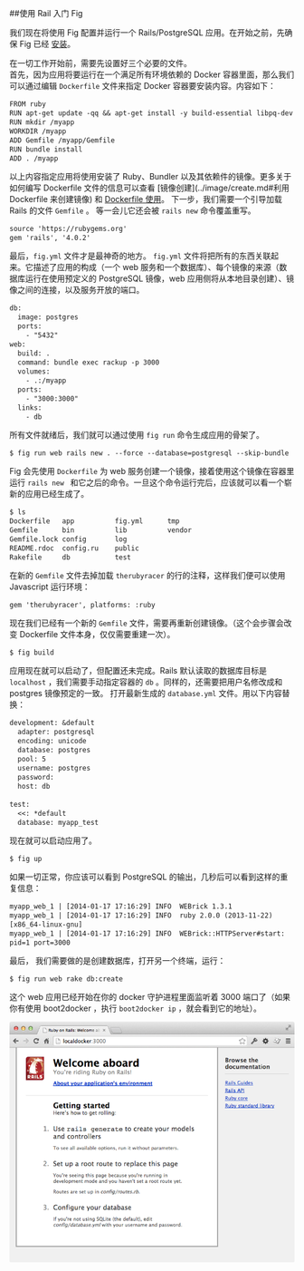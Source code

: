 ##使用 Rail 入门 Fig

我们现在将使用 Fig 配置并运行一个 Rails/PostgreSQL 应用。在开始之前，先确保 Fig 已经 [安装](install.md)。


在一切工作开始前，需要先设置好三个必要的文件。  
首先，因为应用将要运行在一个满足所有环境依赖的 Docker 容器里面，那么我们可以通过编辑 `Dockerfile` 文件来指定 Docker 容器要安装内容。内容如下： 

```
FROM ruby
RUN apt-get update -qq && apt-get install -y build-essential libpq-dev
RUN mkdir /myapp
WORKDIR /myapp
ADD Gemfile /myapp/Gemfile
RUN bundle install
ADD . /myapp
```
以上内容指定应用将使用安装了 Ruby、Bundler 以及其依赖件的镜像。更多关于如何编写 Dockerfile 文件的信息可以查看 [镜像创建](../image/create.md#利用 Dockerfile 来创建镜像) 和 [Dockerfile 使用](../dockerfile/README.md)。
下一步，我们需要一个引导加载 Rails 的文件 `Gemfile` 。 等一会儿它还会被 `rails new` 命令覆盖重写。

```
source 'https://rubygems.org'
gem 'rails', '4.0.2'
```
最后，`fig.yml` 文件才是最神奇的地方。 `fig.yml` 文件将把所有的东西关联起来。它描述了应用的构成（一个 web 服务和一个数据库）、每个镜像的来源（数据库运行在使用预定义的 PostgreSQL 镜像，web 应用侧将从本地目录创建）、镜像之间的连接，以及服务开放的端口。

```
db:
  image: postgres
  ports:
    - "5432"
web:
  build: .
  command: bundle exec rackup -p 3000
  volumes:
    - .:/myapp
  ports:
    - "3000:3000"
  links:
    - db
```
所有文件就绪后，我们就可以通过使用 `fig run` 命令生成应用的骨架了。 
 
```
$ fig run web rails new . --force --database=postgresql --skip-bundle
```
Fig 会先使用 `Dockerfile` 为 web 服务创建一个镜像，接着使用这个镜像在容器里运行 `rails new ` 和它之后的命令。一旦这个命令运行完后，应该就可以看一个崭新的应用已经生成了。

```
$ ls
Dockerfile   app          fig.yml      tmp
Gemfile      bin          lib          vendor
Gemfile.lock config       log
README.rdoc  config.ru    public
Rakefile     db           test
```
在新的 `Gemfile` 文件去掉加载 `therubyracer` 的行的注释，这样我们便可以使用 Javascript 运行环境：

```
gem 'therubyracer', platforms: :ruby
```
现在我们已经有一个新的 `Gemfile` 文件，需要再重新创建镜像。（这个会步骤会改变 Dockerfile 文件本身，仅仅需要重建一次）。

```
$ fig build
```
应用现在就可以启动了，但配置还未完成。Rails 默认读取的数据库目标是 `localhost` ，我们需要手动指定容器的 `db` 。同样的，还需要把用户名修改成和 postgres 镜像预定的一致。
打开最新生成的 `database.yml` 文件。用以下内容替换：

```
development: &default
  adapter: postgresql
  encoding: unicode
  database: postgres
  pool: 5
  username: postgres
  password:
  host: db

test:
  <<: *default
  database: myapp_test
```
现在就可以启动应用了。

```
$ fig up
```
如果一切正常，你应该可以看到 PostgreSQL 的输出，几秒后可以看到这样的重复信息：

```
myapp_web_1 | [2014-01-17 17:16:29] INFO  WEBrick 1.3.1
myapp_web_1 | [2014-01-17 17:16:29] INFO  ruby 2.0.0 (2013-11-22) [x86_64-linux-gnu]
myapp_web_1 | [2014-01-17 17:16:29] INFO  WEBrick::HTTPServer#start: pid=1 port=3000
```
最后， 我们需要做的是创建数据库，打开另一个终端，运行：

```
$ fig run web rake db:create
```
这个 web 应用已经开始在你的 docker 守护进程里面监听着 3000 端口了（如果你有使用 boot2docker ，执行 `boot2docker ip` ，就会看到它的地址）。

![](../_images/fig-rails-screenshot.png)